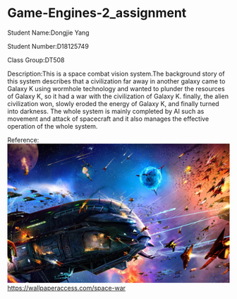 # Game-Engines-2_assignment
Student Name:Dongjie Yang

Student Number:D18125749

Class Group:DT508

Description:This is a space combat vision system.The background story of this system describes that a civilization far away in another galaxy came to Galaxy K using wormhole technology and wanted to plunder the resources of Galaxy K, so it had a war with the civilization of Galaxy K. finally, the alien civilization won, slowly eroded the energy of Galaxy K, and finally turned into darkness. The whole system is mainly completed by AI such as movement and attack of spacecraft and it also manages the effective operation of the whole system.

Reference:
![An image](1.jpg)  
https://wallpaperaccess.com/space-war
